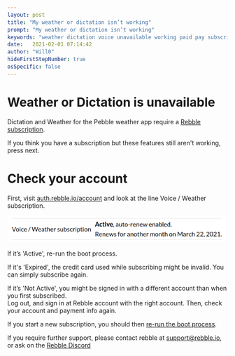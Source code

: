 ```yaml
---
layout: post
title: "My weather or dictation isn’t working"
prompt: "My weather or dictation isn’t working"
keywords: "weather dictation voice unavailable working paid pay subscribed tier"
date:   2021-02-01 07:14:42
author: "Will0"
hideFirstStepNumber: true
osSpecific: false
---
```


# Weather or Dictation is unavailable

Dictation and Weather for the Pebble weather app require a [Rebble subscription](/subscription).   

If you think you have a subscription but these features still aren't working, press next.

# Check your account

First, visit [auth.rebble.io/account](https://auth.rebble.io/account) and look at the line Voice / Weather subscription.    

![](/images/misc/activesub.png)

If it’s 'Active', re-run the boot process.

If it's 'Expired', the credit card used while subscribing might be invalid. You can simply subscribe again.  

If it’s 'Not Active', you might be signed in with a different account than when you first subscribed.   
Log out, and sign in at Rebble account with the right account. Then, check your account and payment info again.

If you start a new subscription, you should then [re-run the boot process](/boot).

If you require further support, please contact rebble at [support@rebble.io](mailto:support@rebble.io), or ask on the [Rebble Discord](https://rebble.io/discord)
